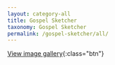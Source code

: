 ```yaml
---
layout: category-all
title: Gospel Sketcher
taxonomy: Gospel Sketcher
permalink: /gospel-sketcher/all/
---
```


[View image gallery](../gallery){:class="btn"}
